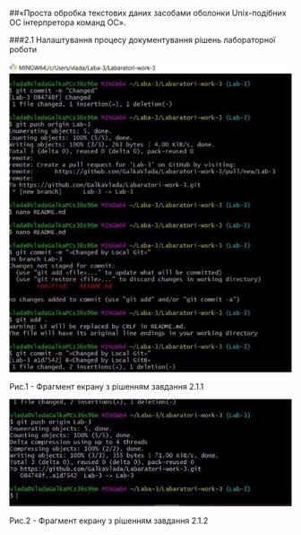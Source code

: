 ##«Проста обробка текстових даних засобами оболонки Unix-подібних ОС інтерпретора команд ОС».

###2.1 Налаштування процесу документування рішень лабораторної роботи

![image](https://github.com/GalkaVlada/Labaratori-work-3/blob/main/1.jpg)

Рис.1 - Фрагмент екрану з рішенням завдання 2.1.1

![image](https://github.com/GalkaVlada/Labaratori-work-3/blob/main/2.jpg)

Рис.2 - Фрагмент екрану з рішенням завдання 2.1.2
